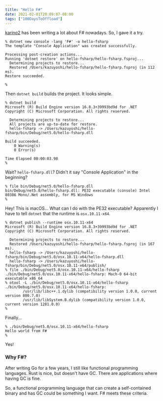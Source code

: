 ```yaml
---
title: "Hello F#"
date: 2021-02-01T20:09:07-08:00
tags: ["100DaysToOffload"]
---
```


[karino2](https://karino2.github.io/) has been writing a lot about F# nowadays. So, I gave it a try.

```
% dotnet new console -lang 'F#' -o hello-fsharp
The template "Console Application" was created successfully.

Processing post-creation actions...
Running 'dotnet restore' on hello-fsharp/hello-fsharp.fsproj...
  Determining projects to restore...
  Restored /Users/kazuyoshi/hello-fsharp/hello-fsharp.fsproj (in 112 ms).
Restore succeeded.

%
```

Then `dotnet build` builds the project. It looks simple.

```
% dotnet build
Microsoft (R) Build Engine version 16.8.3+39993bd9d for .NET
Copyright (C) Microsoft Corporation. All rights reserved.

  Determining projects to restore...
  All projects are up-to-date for restore.
  hello-fsharp -> /Users/kazuyoshi/hello-fsharp/bin/Debug/net5.0/hello-fsharp.dll

Build succeeded.
    0 Warning(s)
    0 Error(s)

Time Elapsed 00:00:03.98
%
```

Wait? `hello-fsharp.dll`? Didn't it say "Console Application" in the beginning?

```
% file bin/Debug/net5.0/hello-fsharp.dll
bin/Debug/net5.0/hello-fsharp.dll: PE32 executable (console) Intel 80386 Mono/.Net assembly, for MS Windows
%
```

Hey! This is macOS... What can I do with the PE32 executable? Apparently I have to tell `dotnet` that the runtime is `osx.10.11-x64`.

```
% dotnet publish --runtime osx.10.11-x64
Microsoft (R) Build Engine version 16.8.3+39993bd9d for .NET
Copyright (C) Microsoft Corporation. All rights reserved.

  Determining projects to restore...
  Restored /Users/kazuyoshi/hello-fsharp/hello-fsharp.fsproj (in 167 ms).
  hello-fsharp -> /Users/kazuyoshi/hello-fsharp/bin/Debug/net5.0/osx.10.11-x64/hello-fsharp.dll
  hello-fsharp -> /Users/kazuyoshi/hello-fsharp/bin/Debug/net5.0/osx.10.11-x64/publish/
% file ./bin/Debug/net5.0/osx.10.11-x64/hello-fsharp
./bin/Debug/net5.0/osx.10.11-x64/hello-fsharp: Mach-O 64-bit executable x86_64
% otool -L ./bin/Debug/net5.0/osx.10.11-x64/hello-fsharp
./bin/Debug/net5.0/osx.10.11-x64/hello-fsharp:
        /usr/lib/libc++.1.dylib (compatibility version 1.0.0, current version 800.7.0)
        /usr/lib/libSystem.B.dylib (compatibility version 1.0.0, current version 1281.0.0)
%
```

Finally...


```
% ./bin/Debug/net5.0/osx.10.11-x64/hello-fsharp
Hello world from F#
%
```

Yes!

### Why F#?

After writing Go for a few years, I still like functional programming languages. Rust is nice, but doesn't have GC. There are applications where having GC is fine.

So, a functional programming language that can create a self-contained binary and has GC could be something I want. F# meets these criteria.
